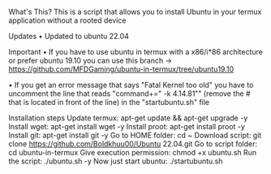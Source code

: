 What's This?
This is a script that allows you to install Ubuntu in your termux application without a rooted device

Updates
• Updated to ubuntu 22.04

Important
• If you have to use ubuntu in termux with a x86/i*86 architecture or prefer ubuntu 19.10 you can use this branch -> https://github.com/MFDGaming/ubuntu-in-termux/tree/ubuntu19.10

• If you get an error message that says "Fatal Kernel too old" you have to uncomment the line that reads "command+=" -k 4.14.81"" (remove the # that is located in front of the line) in the "startubuntu.sh" file

Installation steps
Update termux: apt-get update && apt-get upgrade -y
Install wget: apt-get install wget -y
Install proot: apt-get install proot -y
Install git: apt-get install git -y
Go to HOME folder: cd ~
Download script: git clone https://github.com/Boldkhuu00/Ubuntu 22.04.git
Go to script folder: cd ubuntu-in-termux
Give execution permission: chmod +x ubuntu.sh
Run the script: ./ubuntu.sh -y
Now just start ubuntu: ./startubuntu.sh
